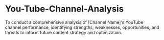 # You-Tube-Channel-Analysis
To conduct a comprehensive analysis of [Channel Name]'s YouTube channel performance, identifying strengths, weaknesses, opportunities, and threats to inform future content strategy and optimization.
